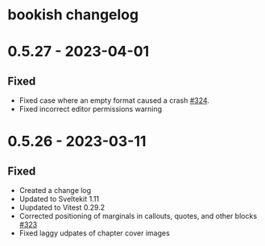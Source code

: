 # bookish changelog

# 0.5.27 - 2023-04-01

## Fixed

-   Fixed case where an empty format caused a crash [#324](#324).
-   Fixed incorrect editor permissions warning

# 0.5.26 - 2023-03-11

## Fixed

-   Created a change log
-   Updated to Sveltekit 1.11
-   Uupdated to Vitest 0.29.2
-   Corrected positioning of marginals in callouts, quotes, and other blocks [#323](#323)
-   Fixed laggy udpates of chapter cover images
